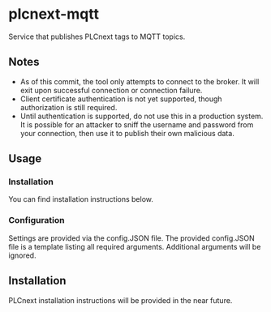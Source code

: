 # plcnext-mqtt
Service that publishes PLCnext tags to MQTT topics.

## Notes
- As of this commit, the tool only attempts to connect to the broker. It will exit upon successful connection or connection failure.
- Client certificate authentication is not yet supported, though authorization is still required.
- Until authentication is supported, do not use this in a production system. It is possible for an attacker to sniff the username and password from your connection, then use it to publish their own malicious data.

## Usage

### Installation
You can find installation instructions below.

### Configuration
Settings are provided via the config.JSON file. The provided config.JSON file is a template listing all required arguments. Additional arguments will be ignored.

## Installation
PLCnext installation instructions will be provided in the near future.